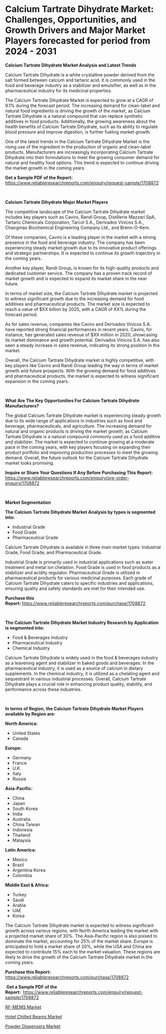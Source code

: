 <p><h1>Calcium Tartrate Dihydrate Market: Challenges, Opportunities, and Growth Drivers and Major Market Players forecasted for period from 2024 - 2031</h1></p><p><strong>Calcium Tartrate Dihydrate Market Analysis and Latest Trends</strong></p>
<p><p>Calcium Tartrate Dihydrate is a white crystalline powder derived from the salt formed between calcium and tartaric acid. It is commonly used in the food and beverage industry as a stabilizer and emulsifier, as well as in the pharmaceutical industry for its medicinal properties.</p><p>The Calcium Tartrate Dihydrate Market is expected to grow at a CAGR of 9.1% during the forecast period. The increasing demand for clean-label and natural food ingredients is driving the growth of the market, as Calcium Tartrate Dihydrate is a natural compound that can replace synthetic additives in food products. Additionally, the growing awareness about the health benefits of Calcium Tartrate Dihydrate, such as its ability to regulate blood pressure and improve digestion, is further fueling market growth.</p><p>One of the latest trends in the Calcium Tartrate Dihydrate Market is the rising use of the ingredient in the production of organic and clean-label products. Manufacturers are increasingly incorporating Calcium Tartrate Dihydrate into their formulations to meet the growing consumer demand for natural and healthy food options. This trend is expected to continue driving the market growth in the coming years.</p></p>
<p><strong>Get a Sample PDF of the Report:&nbsp;</strong> <a href="https://www.reliableresearchreports.com/enquiry/request-sample/1708872">https://www.reliableresearchreports.com/enquiry/request-sample/1708872</a></p>
<p>&nbsp;</p>
<p><strong>Calcium Tartrate Dihydrate Major Market Players</strong></p>
<p><p>The competitive landscape of the Calcium Tartrate Dihydrate market includes key players such as Caviro, Randi Group, Distillerie Mazzari SpA, Tartaric Chemicals Corporation, Tarcol S.A., Derivados Vinicos S.A., Changmao Biochemical Engineering Company Ltd., and Brenn-O-Kem. </p><p>Of these companies, Caviro is a leading player in the market with a strong presence in the food and beverage industry. The company has been experiencing steady market growth due to its innovative product offerings and strategic partnerships. It is expected to continue its growth trajectory in the coming years.</p><p>Another key player, Randi Group, is known for its high-quality products and dedicated customer service. The company has a proven track record of market growth and is expected to expand its market share in the near future.</p><p>In terms of market size, the Calcium Tartrate Dihydrate market is projected to witness significant growth due to the increasing demand for food additives and pharmaceutical products. The market size is expected to reach a value of $XX billion by 2025, with a CAGR of XX% during the forecast period.</p><p>As for sales revenue, companies like Caviro and Derivados Vinicos S.A. have reported strong financial performances in recent years. Caviro, for instance, has generated sales revenue of $XX million in 2020, showcasing its market dominance and growth potential. Derivados Vinicos S.A. has also seen a steady increase in sales revenue, indicating its strong position in the market. </p><p>Overall, the Calcium Tartrate Dihydrate market is highly competitive, with key players like Caviro and Randi Group leading the way in terms of market growth and future prospects. With the growing demand for food additives and pharmaceutical products, the market is expected to witness significant expansion in the coming years.</p></p>
<p>&nbsp;</p>
<p><strong>What Are The Key Opportunities For Calcium Tartrate Dihydrate Manufacturers?</strong></p>
<p><p>The global Calcium Tartrate Dihydrate market is experiencing steady growth due to its wide range of applications in industries such as food and beverage, pharmaceuticals, and agriculture. The increasing demand for natural and organic products is driving the market growth, as Calcium Tartrate Dihydrate is a natural compound commonly used as a food additive and stabilizer. The market is expected to continue growing at a moderate pace in the coming years, with key players focusing on expanding their product portfolio and improving production processes to meet the growing demand. Overall, the future outlook for the Calcium Tartrate Dihydrate market looks promising.</p></p>
<p><strong>Inquire or Share Your Questions If Any Before Purchasing This Report:</strong> <a href="https://www.reliableresearchreports.com/enquiry/pre-order-enquiry/1708872">https://www.reliableresearchreports.com/enquiry/pre-order-enquiry/1708872</a></p>
<p>&nbsp;</p>
<p><strong>Market Segmentation</strong></p>
<p><strong>The Calcium Tartrate Dihydrate Market Analysis by types is segmented into:</strong></p>
<p><ul><li>Industrial Grade</li><li>Food Grade</li><li>Pharmaceutical Grade</li></ul></p>
<p><p>Calcium Tartrate Dihydrate is available in three main market types: Industrial Grade, Food Grade, and Pharmaceutical Grade. </p><p>Industrial Grade is primarily used in industrial applications such as water treatment and metal ion chelation. Food Grade is used in food products as a stabilizer and acidity regulator. Pharmaceutical Grade is utilized in pharmaceutical products for various medicinal purposes. Each grade of Calcium Tartrate Dihydrate caters to specific industries and applications, ensuring quality and safety standards are met for their intended use.</p></p>
<p><strong>Purchase this Report:&nbsp;</strong><a href="https://www.reliableresearchreports.com/purchase/1708872">https://www.reliableresearchreports.com/purchase/1708872</a></p>
<p>&nbsp;</p>
<p><strong>The Calcium Tartrate Dihydrate Market Industry Research by Application is segmented into:</strong></p>
<p><ul><li>Food & Beverages Industry</li><li>Pharmaceutical Industry</li><li>Chemical Industry</li></ul></p>
<p><p>Calcium Tartrate Dihydrate is widely used in the food & beverages industry as a leavening agent and stabilizer in baked goods and beverages. In the pharmaceutical industry, it is used as a source of calcium in dietary supplements. In the chemical industry, it is utilized as a chelating agent and sequestrant in various industrial processes. Overall, Calcium Tartrate Dihydrate plays a crucial role in enhancing product quality, stability, and performance across these industries.</p></p>
<p>&nbsp;</p>
<p><strong>In terms of Region, the Calcium Tartrate Dihydrate Market Players available by Region are:</strong></p>
<p>
    <p> <strong> North America: </strong>
        <ul>
            <li>United States</li>
            <li>Canada</li>
        </ul>
        </p> 
    <p> <strong> Europe: </strong>
        <ul>
            <li>Germany</li>
            <li>France</li>
            <li>U.K.</li>
            <li>Italy</li>
            <li>Russia</li>
        </ul>
        </p> 
    <p> <strong> Asia-Pacific: </strong>
        <ul>
            <li>China</li>
            <li>Japan</li>
            <li>South Korea</li>
            <li>India</li>
            <li>Australia</li>
            <li>China Taiwan</li>
            <li>Indonesia</li>
            <li>Thailand</li>
            <li>Malaysia</li>
        </ul>
        </p> 
    <p> <strong> Latin America: </strong>
        <ul>
            <li>Mexico</li>
            <li>Brazil</li>
            <li>Argentina Korea</li>
            <li>Colombia</li>
        </ul>
        </p> 
    <p> <strong> Middle East & Africa: </strong>
        <ul>
            <li>Turkey</li>
            <li>Saudi</li>
            <li>Arabia</li>
            <li>UAE</li>
            <li>Korea</li>
        </ul>
    </p>
    </p>
<p><p>The Calcium Tartrate Dihydrate market is expected to witness significant growth across various regions, with North America leading the market with a projected market share of 30%. The Asia-Pacific region is also poised to dominate the market, accounting for 25% of the market share. Europe is anticipated to hold a market share of 20%, while the USA and China are expected to contribute 15% each to the market valuation. These regions are likely to drive the growth of the Calcium Tartrate Dihydrate market in the coming years.</p></p>
<p><strong>Purchase this Report: </strong><a href="https://www.reliableresearchreports.com/purchase/1708872">https://www.reliableresearchreports.com/purchase/1708872</a></p>
<p>&nbsp;<strong>Get a Sample PDF of the Report:&nbsp;&nbsp;</strong><a href="https://www.reliableresearchreports.com/enquiry/request-sample/1708872">https://www.reliableresearchreports.com/enquiry/request-sample/1708872</a></p>
<p><strong></strong></p>
<p><p><a href="https://github.com/juniordelafrance/Market-Research-Report-List-2/blob/main/rf-mems-market.md">RF-MEMS Market</a></p><p><a href="https://github.com/jaidynmorantestelletmjzya/Market-Research-Report-List-1/blob/main/hotel-chilled-beams-market.md">Hotel Chilled Beams Market</a></p><p><a href="https://github.com/ruddyyedelwadw/Market-Research-Report-List-1/blob/main/powder-dispensers-market.md">Powder Dispensers Market</a></p></p>